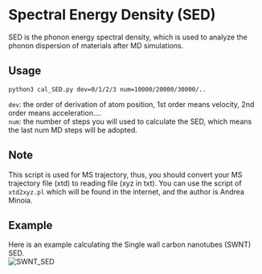 # Spectral Energy Density (SED) 
SED is the phonon energy spectral density, which is used to analyze the phonon dispersion of materials after MD simulations.<br>

## Usage
`python3 cal_SED.py dev=0/1/2/3 num=10000/20000/30000/..`<br>

`dev`: the order of derivation of atom position, 1st order means velocity, 2nd order means acceleration....<br>
`num`: the number of steps you will used to calculate the SED, which means the last num MD steps will be adopted. <br>

## Note
This script is used for MS trajectory, thus, you should convert your MS trajectory file (xtd) to reading file (xyz in txt).
You can use the script of `xtd2xyz.pl` which will be found in the internet, and the author is Andrea Minoia.

## Example
Here is an example calculating the Single wall carbon nanotubes (SWNT) SED.<br>
![SWNT_SED](https://github.com/EltonYH/ChipSum.MD/blob/main/Postproc/img/swnt_small.png)
